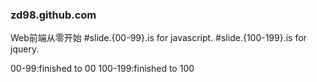 ### zd98.github.com
Web前端从零开始
#slide.{00-99}.is for javascript.
#slide.{100-199}.is for jquery.


00-99:finished to 00
100-199:finished to 100
